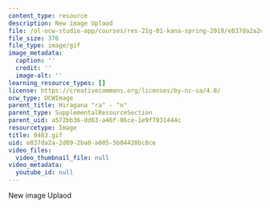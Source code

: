 ```yaml
---
content_type: resource
description: New image Uplaod
file: /ol-ocw-studio-app/courses/res-21g-01-kana-spring-2010/e837da2a2d092ba0a0855b84428bc8ce_0483.gif
file_size: 376
file_type: image/gif
image_metadata:
  caption: ''
  credit: ''
  image-alt: ''
learning_resource_types: []
license: https://creativecommons.org/licenses/by-nc-sa/4.0/
ocw_type: OCWImage
parent_title: Hiragana "ra" - "n"
parent_type: SupplementalResourceSection
parent_uid: a572bb36-dd63-a46f-06ce-1e9f7031444c
resourcetype: Image
title: 0483.gif
uid: e837da2a-2d09-2ba0-a085-5b84428bc8ce
video_files:
  video_thumbnail_file: null
video_metadata:
  youtube_id: null
---
```

New image Uplaod